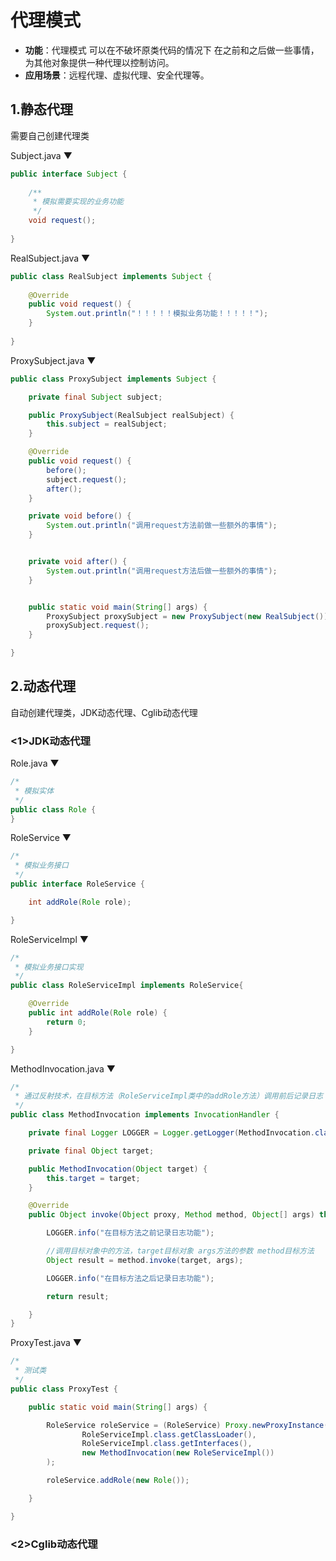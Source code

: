 # 代理模式

* **功能**：代理模式 可以在不破坏原类代码的情况下 在之前和之后做一些事情，为其他对象提供一种代理以控制访问。
* **应用场景**：远程代理、虚拟代理、安全代理等。

## 1.静态代理

需要自己创建代理类

Subject.java ▼

```java
public interface Subject {
    
    /**
     * 模拟需要实现的业务功能
     */
    void request();
    
}
```

RealSubject.java ▼

```java
public class RealSubject implements Subject {
    
    @Override
    public void request() {
        System.out.println("！！！！！模拟业务功能！！！！！");
    }
    
}
```

ProxySubject.java ▼

```java
public class ProxySubject implements Subject {

    private final Subject subject;

    public ProxySubject(RealSubject realSubject) {
        this.subject = realSubject;
    }

    @Override
    public void request() {
        before();
        subject.request();
        after();
    }

    private void before() {
        System.out.println("调用request方法前做一些额外的事情");
    }


    private void after() {
        System.out.println("调用request方法后做一些额外的事情");
    }


    public static void main(String[] args) {
        ProxySubject proxySubject = new ProxySubject(new RealSubject());
        proxySubject.request();
    }

}
```



## 2.动态代理

自动创建代理类，JDK动态代理、Cglib动态代理

### <1>JDK动态代理

Role.java ▼

```java
/*
 * 模拟实体
 */
public class Role {
}
```

RoleService ▼

```java
/*
 * 模拟业务接口
 */
public interface RoleService {

    int addRole(Role role);

}
```

RoleServiceImpl ▼

```Java
/*
 * 模拟业务接口实现
 */
public class RoleServiceImpl implements RoleService{

    @Override
    public int addRole(Role role) {
        return 0;
    }

}
```

MethodInvocation.java ▼

```java
/*
 * 通过反射技术，在目标方法（RoleServiceImpl类中的addRole方法）调用前后记录日志
 */
public class MethodInvocation implements InvocationHandler {

    private final Logger LOGGER = Logger.getLogger(MethodInvocation.class);

    private final Object target;

    public MethodInvocation(Object target) {
        this.target = target;
    }

    @Override
    public Object invoke(Object proxy, Method method, Object[] args) throws Throwable {

        LOGGER.info("在目标方法之前记录日志功能");

        //调用目标对象中的方法，target目标对象 args方法的参数 method目标方法
        Object result = method.invoke(target, args);

        LOGGER.info("在目标方法之后记录日志功能");

        return result;

    }
}
```

ProxyTest.java ▼

```java
/*
 * 测试类
 */
public class ProxyTest {

    public static void main(String[] args) {

        RoleService roleService = (RoleService) Proxy.newProxyInstance(
                RoleServiceImpl.class.getClassLoader(),
                RoleServiceImpl.class.getInterfaces(),
                new MethodInvocation(new RoleServiceImpl())
        );

        roleService.addRole(new Role());

    }

}
```

### <2>Cglib动态代理